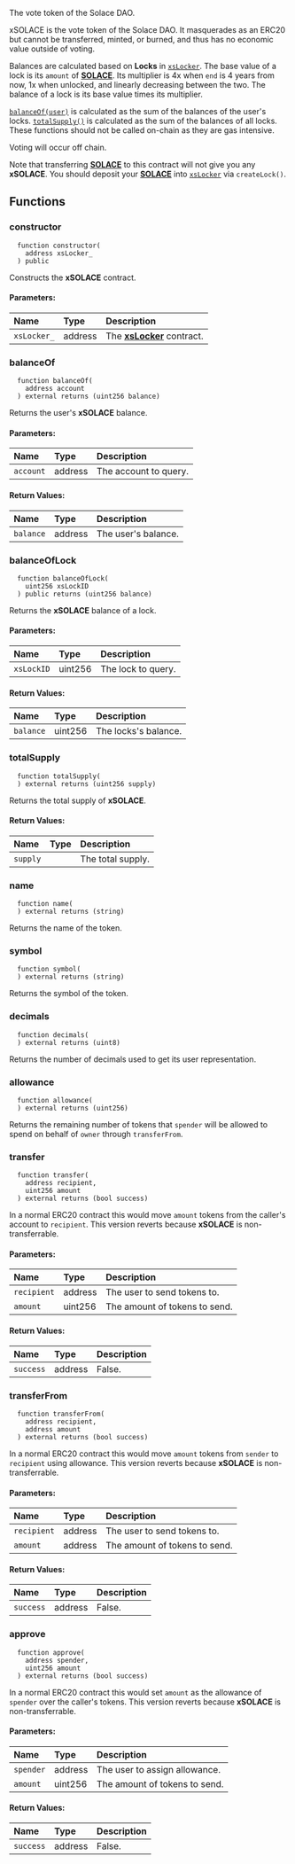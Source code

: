 The vote token of the Solace DAO.

xSOLACE is the vote token of the Solace DAO. It masquerades as an ERC20 but cannot be transferred, minted, or burned, and thus has no economic value outside of voting.

Balances are calculated based on **Locks** in [`xsLocker`](./xsLocker). The base value of a lock is its `amount` of [**SOLACE**](./../SOLACE). Its multiplier is 4x when `end` is 4 years from now, 1x when unlocked, and linearly decreasing between the two. The balance of a lock is its base value times its multiplier.

[`balanceOf(user)`](#balanceof) is calculated as the sum of the balances of the user's locks. [`totalSupply()`](#totalsupply) is calculated as the sum of the balances of all locks. These functions should not be called on-chain as they are gas intensive.

Voting will occur off chain.

Note that transferring [**SOLACE**](./../SOLACE) to this contract will not give you any **xSOLACE**. You should deposit your [**SOLACE**](./../SOLACE) into [`xsLocker`](./xsLocker) via `createLock()`.


## Functions
### constructor
```solidity
  function constructor(
    address xsLocker_
  ) public
```
Constructs the **xSOLACE** contract.


#### Parameters:
| Name | Type | Description                                                          |
| :--- | :--- | :------------------------------------------------------------------- |
|`xsLocker_` | address | The [**xsLocker**](./xsLocker) contract.

### balanceOf
```solidity
  function balanceOf(
    address account
  ) external returns (uint256 balance)
```
Returns the user's **xSOLACE** balance.


#### Parameters:
| Name | Type | Description                                                          |
| :--- | :--- | :------------------------------------------------------------------- |
|`account` | address | The account to query.

#### Return Values:
| Name                           | Type          | Description                                                                  |
| :----------------------------- | :------------ | :--------------------------------------------------------------------------- |
|`balance`| address | The user's balance.
### balanceOfLock
```solidity
  function balanceOfLock(
    uint256 xsLockID
  ) public returns (uint256 balance)
```
Returns the **xSOLACE** balance of a lock.


#### Parameters:
| Name | Type | Description                                                          |
| :--- | :--- | :------------------------------------------------------------------- |
|`xsLockID` | uint256 | The lock to query.

#### Return Values:
| Name                           | Type          | Description                                                                  |
| :----------------------------- | :------------ | :--------------------------------------------------------------------------- |
|`balance`| uint256 | The locks's balance.
### totalSupply
```solidity
  function totalSupply(
  ) external returns (uint256 supply)
```
Returns the total supply of **xSOLACE**.



#### Return Values:
| Name                           | Type          | Description                                                                  |
| :----------------------------- | :------------ | :--------------------------------------------------------------------------- |
|`supply`|  | The total supply.
### name
```solidity
  function name(
  ) external returns (string)
```
Returns the name of the token.



### symbol
```solidity
  function symbol(
  ) external returns (string)
```
Returns the symbol of the token.



### decimals
```solidity
  function decimals(
  ) external returns (uint8)
```
Returns the number of decimals used to get its user representation.



### allowance
```solidity
  function allowance(
  ) external returns (uint256)
```
Returns the remaining number of tokens that `spender` will be allowed to spend on behalf of `owner` through `transferFrom`.



### transfer
```solidity
  function transfer(
    address recipient,
    uint256 amount
  ) external returns (bool success)
```
In a normal ERC20 contract this would move `amount` tokens from the caller's account to `recipient`.
This version reverts because **xSOLACE** is non-transferrable.


#### Parameters:
| Name | Type | Description                                                          |
| :--- | :--- | :------------------------------------------------------------------- |
|`recipient` | address | The user to send tokens to.
|`amount` | uint256 | The amount of tokens to send.

#### Return Values:
| Name                           | Type          | Description                                                                  |
| :----------------------------- | :------------ | :--------------------------------------------------------------------------- |
|`success`| address | False.
### transferFrom
```solidity
  function transferFrom(
    address recipient,
    address amount
  ) external returns (bool success)
```
In a normal ERC20 contract this would move `amount` tokens from `sender` to `recipient` using allowance.
This version reverts because **xSOLACE** is non-transferrable.


#### Parameters:
| Name | Type | Description                                                          |
| :--- | :--- | :------------------------------------------------------------------- |
|`recipient` | address | The user to send tokens to.
|`amount` | address | The amount of tokens to send.

#### Return Values:
| Name                           | Type          | Description                                                                  |
| :----------------------------- | :------------ | :--------------------------------------------------------------------------- |
|`success`| address | False.
### approve
```solidity
  function approve(
    address spender,
    uint256 amount
  ) external returns (bool success)
```
In a normal ERC20 contract this would set `amount` as the allowance of `spender` over the caller's tokens.
This version reverts because **xSOLACE** is non-transferrable.


#### Parameters:
| Name | Type | Description                                                          |
| :--- | :--- | :------------------------------------------------------------------- |
|`spender` | address | The user to assign allowance.
|`amount` | uint256 | The amount of tokens to send.

#### Return Values:
| Name                           | Type          | Description                                                                  |
| :----------------------------- | :------------ | :--------------------------------------------------------------------------- |
|`success`| address | False.
